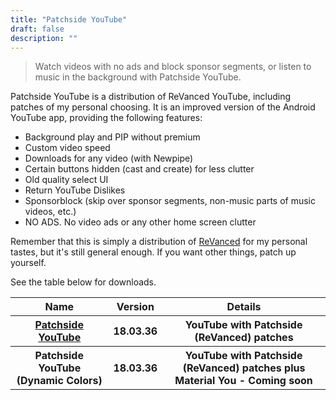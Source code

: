 ```yaml
---
title: "Patchside YouTube"
draft: false
description: ""
---
```


> Watch videos with no ads and block sponsor segments, or listen to music
in the background with Patchside YouTube.

Patchside YouTube is a distribution of ReVanced YouTube, including
patches of my personal choosing. It is an improved version of the
Android YouTube app, providing the following features:
- Background play and PIP without premium
- Custom video speed
- Downloads for any video (with Newpipe)
- Certain buttons hidden (cast and create) for less clutter
- Old quality select UI
- Return YouTube Dislikes
- Sponsorblock (skip over sponsor segments, non-music parts of music videos, etc.)
- NO ADS. No video ads or any other home screen clutter

Remember that this is simply a distribution of [ReVanced] for my personal
tastes, but it's still general enough. If you want other things, patch
up yourself.

See the table below for downloads.

<table>
<thead>
<tr>
<th>Name</th>
<th>Version</th>
<th>Details</th>
</tr>
</thead>
<tbody>
<tr>
<th><a href="https://github.com/TorchedSammy/patchside-bay/actions/runs/4238864228">Patchside YouTube</a></th>
<th>18.03.36</th>
<th>YouTube with Patchside (ReVanced) patches</th>
</tr>
<tr>
<th>Patchside YouTube (Dynamic Colors)</th>
<th>18.03.36</th>
<th>YouTube with Patchside (ReVanced) patches plus Material You - Coming soon</th>
</tr>
</tbody>
</table>

[ReVanced]: https://revanced.app
